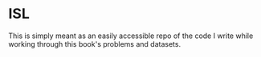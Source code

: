 # ISL

This is simply meant as an easily accessible repo of the code I write while working through this book's problems and datasets.
